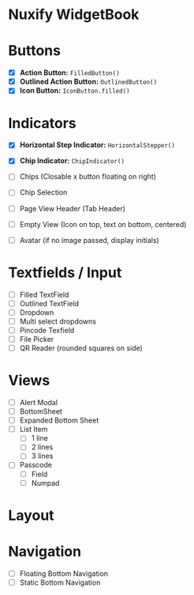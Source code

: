 # Nuxify WidgetBook

  
# Buttons

 - [x] **Action Button:** `FilledButton()`
 - [x] **Outlined Action Button:** `OutlinedButton()`
 - [x] **Icon Button:** `IconButton.filled()`

# Indicators

 - [x] **Horizontal Step Indicator:**  `HorizontalStepper()`
 - [x] **Chip Indicator:** `ChipIndicator()`
 - [ ] Chips (Closable x button floating on right)
 - [ ] Chip Selection
 - [ ] Page View Header (Tab Header)
 - [ ] Empty View (Icon on top, text on bottom, centered)
 - [ ] Avatar (if no image passed, display initials)

  

# Textfields / Input

 - [ ] Filled TextField
 - [ ] Outlined TextField
 - [ ] Dropdown
 - [ ] Multi select dropdowns
 - [ ] Pincode Texfield
 - [ ] File Picker
 - [ ] QR Reader (rounded squares on side)
 
# Views
 - [ ] Alert Modal
 - [ ] BottomSheet
 - [ ] Expanded Bottom Sheet
 - [ ] List Item
	 - [ ] 1 line
	 - [ ] 2 lines
	 - [ ] 3 lines
 - [ ] Passcode
	 - [ ] Field
	 - [ ] Numpad

# Layout


# Navigation

 - [ ] Floating Bottom Navigation
 - [ ] Static Bottom Navigation